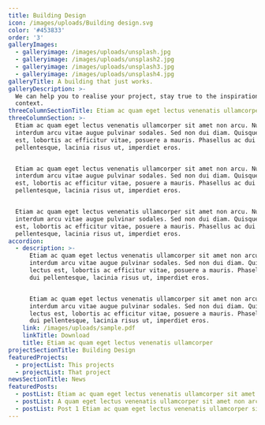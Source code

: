 ```yaml
---
title: Building Design
icon: /images/uploads/Building design.svg
color: '#453833'
order: '3'
galleryImages:
  - galleryimage: /images/uploads/unsplash.jpg
  - galleryimage: /images/uploads/unsplash2.jpg
  - galleryimage: /images/uploads/unsplash3.jpg
  - galleryimage: /images/uploads/unsplash4.jpg
galleryTitle: A building that just works.
galleryDescription: >-
  We can help you to realise your project, stay true to the inspiration and the
  context.
threeColumnSectionTitle: Etiam ac quam eget lectus venenatis ullamcorper
threeColumnSection: >-
  Etiam ac quam eget lectus venenatis ullamcorper sit amet non arcu. Nullam
  interdum arcu vitae augue pulvinar sodales. Sed non dui diam. Quisque lectus
  est, lobortis ac efficitur vitae, posuere a mauris. Phasellus ac dui
  pellentesque, lacinia risus ut, imperdiet eros.


  Etiam ac quam eget lectus venenatis ullamcorper sit amet non arcu. Nullam
  interdum arcu vitae augue pulvinar sodales. Sed non dui diam. Quisque lectus
  est, lobortis ac efficitur vitae, posuere a mauris. Phasellus ac dui
  pellentesque, lacinia risus ut, imperdiet eros.


  Etiam ac quam eget lectus venenatis ullamcorper sit amet non arcu. Nullam
  interdum arcu vitae augue pulvinar sodales. Sed non dui diam. Quisque lectus
  est, lobortis ac efficitur vitae, posuere a mauris. Phasellus ac dui
  pellentesque, lacinia risus ut, imperdiet eros.
accordion:
  - description: >-
      Etiam ac quam eget lectus venenatis ullamcorper sit amet non arcu. Nullam
      interdum arcu vitae augue pulvinar sodales. Sed non dui diam. Quisque
      lectus est, lobortis ac efficitur vitae, posuere a mauris. Phasellus ac
      dui pellentesque, lacinia risus ut, imperdiet eros.


      Etiam ac quam eget lectus venenatis ullamcorper sit amet non arcu. Nullam
      interdum arcu vitae augue pulvinar sodales. Sed non dui diam. Quisque
      lectus est, lobortis ac efficitur vitae, posuere a mauris. Phasellus ac
      dui pellentesque, lacinia risus ut, imperdiet eros.
    link: /images/uploads/sample.pdf
    linkTitle: Download
    title: Etiam ac quam eget lectus venenatis ullamcorper
projectSectionTitle: Building Design
featuredProjects:
  - projectList: This projects
  - projectList: That project
newsSectionTitle: News
featuredPosts:
  - postList: Etiam ac quam eget lectus venenatis ullamcorper sit amet non arcu
  - postList: A quam eget lectus venenatis ullamcorper sit amet non arcu
  - postList: Post 1 Etiam ac quam eget lectus venenatis ullamcorper sit amet non arcu
---
```


